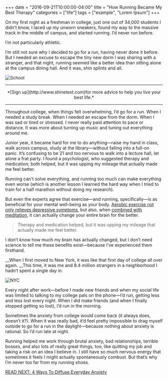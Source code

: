 +++
  date = "2016-09-21T10:00:00-04:00"
  title = "How Running Became My Best Therapy"
  categories = ["life"]
  tags = ["example", "Lorem Ipsum"]
+++



<span class="dropcap">O</span>n my first night as a freshman in college, just one out of 34,000 students I didn’t know, I laced up my unworn sneakers, found my way to the massive track in the middle of campus, and started running. I’d never run before. 

I’m not particularly athletic. 

I’m still not sure why I decided to go for a run, having never done it before. But I needed an excuse to escape the tiny new dorm I was sharing with a stranger, and that night, running seemed like a better idea than sitting alone at the campus dining hall. And it was, shin splints and all.

![School](//images.contentful.com/awpxl2koull4/3KqFZX83m0CCOiyII6kCi4/b635f7db3b7e9745cb06b2c9e5879bfc/BB76EYQM84.jpg)

---

<center>*[Sign up](http://www.shinetext.com)for more advice to help you live your best life.* </center>

---


Throughout college, when things felt overwhelming, I’d go for a run. When I needed a study break. When I needed an escape from the dorm. When I was sad or tired or stressed. I never really paid attention to pace or distance. It was more about turning up music and tuning out everything around me.

Junior year, it became hard for me to do anything—raise my hand in class, walk across campus, study at the library—without falling into a full-on panic. It’s confusing to be 21 and too nervous to walk into a lecture hall, let alone a frat party. I found a psychologist, who suggested therapy and medication; both helped, but it was upping my mileage that actually made me feel better.

Running can't solve everything, and running too much can make everything even worse (which is another lesson I learned the hard way when I tried to train for a half marathon without doing my research). 

But even the experts agree that exercise—and running, specifically—is as beneficial for your mental well-being as your body. <a href="http://www.ncbi.nlm.nih.gov/pmc/articles/PMC474733/" target="blank">Aerobic exercise not only relieves depressive symptoms</a>, but also, when <a href="http://nymag.com/scienceofus/2016/03/how-running-and-meditation-change-the-brains-of-the-depressed.html" target="_blank">combined with meditation</a>, it can actually change your entire brain for the better.

> Therapy and medication helped, but it was upping my mileage that actually made me feel better.

I don’t know how much my brain has actually changed, but I don’t need science to tell me these benefits exist—because I’ve experienced them firsthand.

__When I first moved to New York, it was like that first day of college all over again. __This time, it was me and 8.4 million strangers in a neighborhood I hadn’t spent a single day in. 

![NYC](//images.contentful.com/awpxl2koull4/5t6W43pEg8uwEoIGi6Uk4q/c8d3edbdf036fc7f41395d3f13d8ea50/94356BMTJ5.jpg)

Every night after work—before I made new friends and when my social life was limited to talking to my college pals on the phone—I’d run, getting less and less lost every night. When I did make friends (and when I finally stopped getting so lost), I’d run in the morning.

Sometimes the anxiety from college would come back (it always does, doesn’t it?). When it was really bad, it’d feel pretty impossible to drag myself outside to go for a run in the daylight—because nothing about anxiety is rational. So I’d run late at night.

Running helped me work through brutal anxiety, bad relationships, terrible bosses, and also lots of really great things, too, like quitting my job and taking a risk on an idea I believe in. I still have so much nervous energy that sometimes it feels I might actually spontaneously combust. But that’s why I’m never too far from my running shoes.

[READ NEXT: 4 Ways To Diffuse Everyday Anxiety](http://advice.shinetext.com/articles/4-ways-to-diffuse-everyday-anxiety/)

<div class="pubexchange_module" id="pubexchange_below_content" data-pubexchange-module-id="2323"></div>

<script>(function(w, d, s, id) {
  w.PUBX=w.PUBX || {pub: "shine_text", discover: false, lazy: true};
  var js, pjs = d.getElementsByTagName(s)[0];
  if (d.getElementById(id)) return;
  js = d.createElement(s); js.id = id; js.async = true;
  js.src = "//main.pubexchange.com/loader.min.js";
  pjs.parentNode.insertBefore(js, pjs);
}(window, document, "script", "pubexchange-jssdk"));</script>
